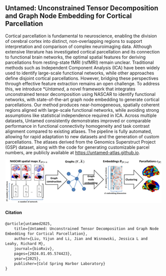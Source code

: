 ## Untamed: Unconstrained Tensor Decomposition and Graph Node Embedding for Cortical Parcellation


Cortical parcellation is fundamental to neuroscience, enabling the division of cerebral cortex into distinct, non-overlapping regions to support interpretation and comparison of complex neuroimaging data. Although extensive literature has investigated cortical parcellation and its connection to functional brain networks, the optimal spatial features for deriving parcellations from resting-state fMRI (rsfMRI) remain unclear. Traditional methods such as Independent Component Analysis (ICA) have been widely used to identify large-scale functional networks, while other approaches define disjoint cortical parcellations. However, bridging these perspectives through effective feature extraction remains an open challenge. To address this, we introduce **Untamed*, a novel framework that integrates unconstrained tensor decomposition using NASCAR to identify functional networks, with state-of-the-art graph node embedding to generate cortical parcellations. Our method produces near-homogeneous, spatially coherent regions aligned with large-scale functional networks, while avoiding strong assumptions like statistical independence required in ICA. Across multiple datasets, Untamed consistently demonstrates improved or comparable performance in functional connectivity homogeneity and task contrast alignment compared to existing atlases. The pipeline is fully automated, allowing for rapid adaptation to new datasets and the generation of custom parcellations. The atlases derived from the Genomics Superstruct Project (GSP) dataset, along with the code for generating customizable parcel numbers, are publicly available at https://untamed-atlas.github.io.


![Untamed Framework](./figs/untamed_framework.jpg)

#### Citation
```
@article{untamed2025,
    title={Untamed: Unconstrained Tensor Decomposition and Graph Node Embedding for Cortical Parcellation},
    author={Liu, Yijun and Li, Jian and Wisnowski, Jessica L and Leahy, Richard M},
    journal={bioRxiv},
    pages={2024.01.05.574423},
    year={2025},
    publisher={Cold Spring Harbor Laboratory}
}
```

